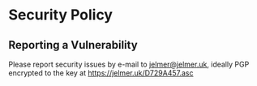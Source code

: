 # Security Policy

## Reporting a Vulnerability

Please report security issues by e-mail to jelmer@jelmer.uk, ideally PGP encrypted to the key at https://jelmer.uk/D729A457.asc

